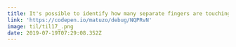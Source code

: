 ```yaml
---
title: It's possible to identify how many separate fingers are touching the screen.
link: 'https://codepen.io/matuzo/debug/NQPRvN'
image: til/til17_.png
date: 2019-07-19T07:29:08.352Z
---
```


